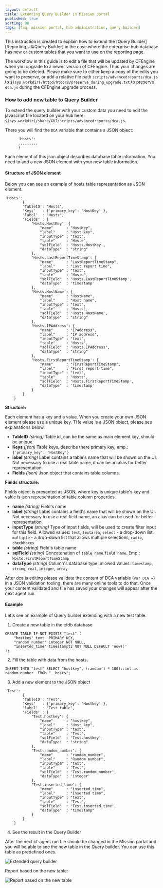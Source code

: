 ```yaml
---
layout: default
title: Extending Query Builder in Mission portal
published: true
sorting: 90
tags: [faq, mission portal, hub administration, query builder]
---
```


This instruction is created to explain how to extend the [Query Builder][Reporting UI#Query Builder] in the case where
the enterprise hub database has new or custom tables that you want to use on the reporting page.

The workflow in this guide is to edit a file that will be updated by CFEngine when you upgrade to a newer version of CFEngine. 
Thus your changes are going to be deleted. Please make sure to either keep a copy of the edits you want to preserve, 
or add a relative file path `scripts/advancedreports/dca.js` to `$(sys.workdir)/httpd/htdocs/preserve_during_upgrade.txt` 
to preserve `dca.js` during the CFEngine upgrade process.  

### How to add new table to Query Builder

To extend the query builder with your custom data you need to edit the javascript file located on your hub here:
`$(sys.workdir)/share/GUI/scripts/advancedreports/dca.js`. 

There you will find the `DCA` variable that contains a JSON object:
```var DCA = {
      'Hosts':
      .........
      }
```

Each element of this json object describes database table information. You need to add a new JSON element with 
your new table information.

#### Structure of JSON element

Below you can see an example of hosts table representation as JSON element. 

```
'Hosts':
        {
        'TableID': 'Hosts',
        'Keys'   : {'primary_key': 'HostKey' },
        'label'  : 'Hosts',
        'Fields' : {
            'Hosts.HostKey': {
                "name"      : "HostKey",
                "label"     : "Host key",
                "inputType" : "text",
                "table"     : 'Hosts',
                "sqlField"  : 'Hosts.HostKey',
                "dataType"  : "string"
            },
            'Hosts.LastReportTimeStamp': {
                "name"      : "LastReportTimeStamp",
                "label"     : "Last report time",
                "inputType" : "text",
                "table"     : 'Hosts',
                "sqlField"  : 'Hosts.LastReportTimeStamp',
                "dataType"  : 'timestamp'
            },
            'Hosts.HostName': {
                "name"      : "HostName",
                "label"     : "Host name",
                "inputType" : "text",
                "table"     : 'Hosts',
                "sqlField"  : 'Hosts.HostName',
                "dataType"  : "string"
            },
            'Hosts.IPAddress': {
                "name"      : "IPAddress",
                "label"     : "IP address",
                "inputType" : "text",
                "table"     : 'Hosts',
                "sqlField"  : 'Hosts.IPAddress',
                "dataType"  : "string"
            },
            'Hosts.FirstReportTimeStamp': {
                "name"      : "FirstReportTimeStamp",
                "label"     : "First report-time",
                "inputType" : "text",
                "table"     : 'Hosts',
                "sqlField"  : 'Hosts.FirstReportTimeStamp',
                "dataType"  : 'timestamp'
            }
        }
    }
```


**Structure:**

Each element has a key and a value. When you  create your own JSON element please use a unique key. THe value is a
JSON object, please see explanations below.

* **TableID** *(string)*
    Table id, can be the same as main element key, should be unique.
* **Keys** *(json)*
    Table keys, describe there primary key, emp.: `{'primary_key': 'HostKey'}`
* **label** *(string)*
    Label contains a table's name that will be shown on the UI. Not necessary to use a real table name,
    it can be an alias for better representation.
* **Fields** *(json)*
    Json object that contains table columns.
    
 **Fields structure:**

Fields object is presented as JSON, where key is unique table's key and value is json representation of
table column properties:

* **name** *(string)*
    Field's name 
* **label** *(string)*
    Label contains a field's name that will be shown on the UI. Not necessary to use a real field name,
    an alias can be used for better representation.
* **inputType** *(string)*
    Type of input fields, will be used to create filter input for this field. Allowed values: `text`, `textarea`, 
    `select` - a drop-down list, 
    `multiple` - a drop-down list that allows multiple selections, `radio`, `checkboxes`
* **table** *(string)*
    Field's table name
* **sqlField** *(string)*
    Concatenation of `table name`.`field name`. Emp.: `Hosts.FirstReportTimeStamp`
* **dataType** *(string)*
    Column's database type, allowed values: `timestamp`, `string`, `real`, `integer`, `array`

After dca.js editing please validate the content of DCA variable (`var DCA =`) in a JSON validation tooling,
there are many online tools to do that. Once your content validated and file has saved your changes will appear after
the next agent run. 


#### Example

Let's see an example of Query builder extending with a new test table.

1. Create a new table in the cfdb database
```
CREATE TABLE IF NOT EXISTS "test" (
    "hostkey" text  PRIMARY KEY,
    "random_number" integer NOT NULL,
    "inserted_time" timestamptz NOT NULL DEFAULT 'now()'
);
```

2. Fill the table with data from the hosts. 
```
INSERT INTO "test" SELECT "hostkey", (random() * 100)::int as random_number  FROM "__hosts";
```

3. Add a new element to the JSON object

```
'Test':
        {
        'TableID': 'Test',
        'Keys'   : {'primary_key': 'Hostkey' },
        'label'  : 'Test table',
        'Fields' : {
            'Test.hostkey': {
                "name"      : "hostkey",
                "label"     : "Host key",
                "inputType" : "text",
                "table"     : 'Test',
                "sqlField"  : 'Test.hostkey',
                "dataType"  : "string"
            },
            'Test.random_number': {
                "name"      : "random_number",
                "label"     : "Random number",
                "inputType" : "text",
                "table"     : 'Test',
                "sqlField"  : 'Test.random_number',
                "dataType"  : 'integer'
            },
            'Test.inserted_time': {
                "name"      : "inserted_time",
                "label"     : "Inserted time",
                "inputType" : "text",
                "table"     : 'Test',
                "sqlField"  : 'Test.inserted_time',
                "dataType"  : "timestamp"
            }
        }
    }
```

4. See the result in the Query Builder

After the next cf-agent run file should be changed in the Mission portal and you will be able to see the new
table in the Query builder. You can use this table as predefined ones.

![Extended query builder](extended-query-builder.png)

Report based on the new table:

![Report based on the new table](extended-query-builder-report.png)




